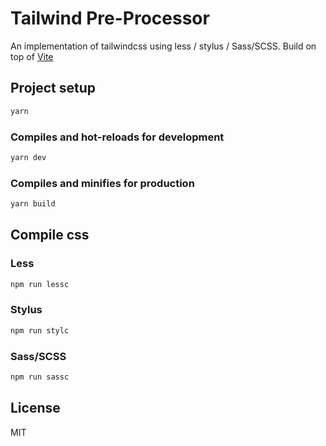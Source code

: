 # Tailwind Pre-Processor

An implementation of tailwindcss using less / stylus / Sass/SCSS. Build on top of [Vite](https://github.com/vuejs/vite)

## Project setup

```bash
yarn
```

### Compiles and hot-reloads for development

```bash
yarn dev
```

### Compiles and minifies for production

```bash
yarn build
```

## Compile css

### Less

```bash
npm run lessc
```

### Stylus

```bash
npm run stylc
```

### Sass/SCSS

```bash
npm run sassc
```

## License

MIT
